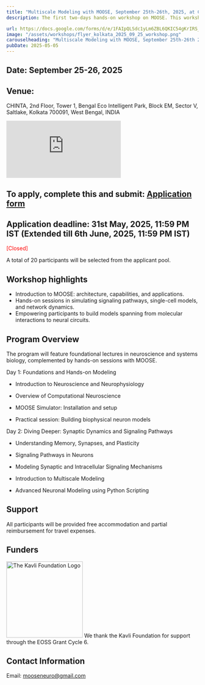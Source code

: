 ```yaml
---
title: "Multiscale Modeling with MOOSE, September 25th-26th, 2025, at CHINTA, Kolkata, India"
description: The first two-days hands-on workshop on MOOSE. This workshop is open to undergraduate, masters, and PhD students, and postdoctoral researchers. The sessions will consist of lectures introducing relevant topics in neuroscience followed by hands on computational modeling and simulation with MOOSE. See below for details and application.

url: https://docs.google.com/forms/d/e/1FAIpQLSdc1yLm6ZBL6QKIC54gKrIRS_F_Ble1Q9qhhYeyxvKs78YwCg/viewform?usp=sharing
image: "/assets/workshops/flyer_kolkata_2025_09_25_workshop.png"
carouselheading: "Multiscale Modeling with MOOSE, September 25th-26th 2025, at CHINTA, Kolkata, India"
pubDate: 2025-05-05
---
```


## Date: September 25-26, 2025

## Venue:

CHINTA, 2nd Floor, Tower 1, Bengal Eco Intelligent Park, Block EM, Sector V, Saltlake, Kolkata 700091, West Bengal, INDIA

<iframe src="https://www.google.com/maps/embed?pb=!1m18!1m12!1m3!1d3684.101014122415!2d88.42473697453391!3d22.575324979489817!2m3!1f0!2f0!3f0!3m2!1i1024!2i768!4f13.1!3m3!1m2!1s0x3a0275b0941c4b39%3A0xeac679d61b1f6e92!2sBengal%20Eco%20Intelligent%20Park%2C%20EM%20Block%2C%20Sector%20V%2C%20Bidhannagar%2C%20Kolkata%2C%20West%20Bengal%20700091!5e0!3m2!1sen!2sin!4v1746460503923!5m2!1sen!2sin" style="border:0;" allowfullscreen loading="lazy" referrerpolicy="no-referrer-when-downgrade" ></iframe>

## To apply, complete this and submit: [Application form](https://docs.google.com/forms/d/e/1FAIpQLSdc1yLm6ZBL6QKIC54gKrIRS_F_Ble1Q9qhhYeyxvKs78YwCg/viewform)

## Application deadline: 31st May, 2025, 11:59 PM IST (Extended till 6th June, 2025, 11:59 PM IST)

<span style="color:red" class="text-xl">[Closed]</span>

A total of 20 participants will be selected from the applicant pool.

## Workshop highlights

- Introduction to MOOSE: architecture, capabilities, and applications.
- Hands-on sessions in simulating signaling pathways, single-cell models, and network dynamics.
- Empowering participants to build models spanning from molecular interactions to neural circuits.

## Program Overview

The program will feature foundational lectures in neuroscience and systems biology, complemented by hands-on sessions with MOOSE.

Day 1: Foundations and Hands-on Modeling

- Introduction to Neuroscience and Neurophysiology

- Overview of Computational Neuroscience

- MOOSE Simulator: Installation and setup

- Practical session: Building biophysical neuron models

Day 2: Diving Deeper: Synaptic Dynamics and Signaling Pathways

- Understanding Memory, Synapses, and Plasticity

- Signaling Pathways in Neurons

- Modeling Synaptic and Intracellular Signaling Mechanisms

- Introduction to Multiscale Modeling

- Advanced Neuronal Modeling using Python Scripting

## Support

All participants will be provided free accommodation and partial reimbursement for travel expenses.

## Funders

<img src="/assets/funders/The_Kavli_Foundation_Logo_Blue_Red.png" alt="The Kavli Foundation Logo" width="200"/>
We thank the Kavli Foundation for support through the EOSS Grant Cycle 6.

## Contact Information

Email: mooseneuro@gmail.com
